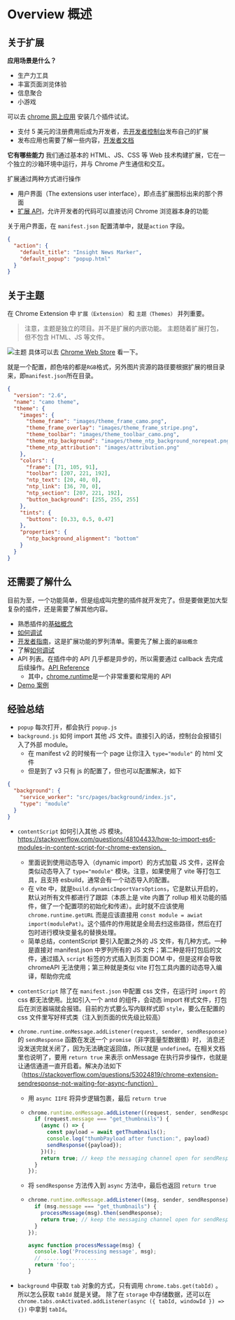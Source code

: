 # Overview 概述

## 关于扩展

**应用场景是什么？**

- 生产力工具
- 丰富页面浏览体验
- 信息聚合
- 小游戏

可以去 [chrome 网上应用](https://chrome.google.com/webstore/category/extensions) 安装几个插件试试。

- 支付 5 美元的注册费用后成为开发者，去[开发者控制台](https://chrome.google.com/webstore/devconsole)发布自己的扩展
- 发布应用也需要了解一些内容，[开发者文档](https://developer.chrome.com/docs/webstore/)

**它有哪些能力**
我们通过基本的 HTML、JS、CSS 等 Web 技术构建扩展，它在一个独立的沙箱环境中运行，并与 Chrome 产生通信和交互。

扩展通过两种方式进行操作

- 用户界面（The extensions user interface），即点击扩展图标出来的那个界面
- [扩展 API](https://developer.chrome.com/docs/extensions/reference/)，允许开发者的代码可以直接访问 Chrome 浏览器本身的功能

关于用户界面，在 `manifest.json` 配置清单中，就是`action` 字段。

```json
{
  "action": {
    "default_title": "Insight News Marker",
    "default_popup": "popup.html"
  }
}
```

## 关于主题

在 Chrome Extension 中 `扩展（Extension）` 和 `主题（Themes）` 并列重要。

> 注意，主题是独立的项目。并不是扩展的内嵌功能。
> 主题随着扩展打包，但不包含 HTML、JS 等文件。

![主题](https://cdn.jsdelivr.net/gh/JunyWuuuu91/JunyWuuuu91.github.io@master/images/202203122355381.png)
具体可以去 [Chrome Web Store](https://chrome.google.com/webstore/category/themes) 看一下。

就是一个配置，颜色啥的都是`RGB`格式，另外图片资源的路径要根据扩展的根目录来，即`manifest.json`所在目录。

```json
{
  "version": "2.6",
  "name": "camo theme",
  "theme": {
    "images": {
      "theme_frame": "images/theme_frame_camo.png",
      "theme_frame_overlay": "images/theme_frame_stripe.png",
      "theme_toolbar": "images/theme_toolbar_camo.png",
      "theme_ntp_background": "images/theme_ntp_background_norepeat.png",
      "theme_ntp_attribution": "images/attribution.png"
    },
    "colors": {
      "frame": [71, 105, 91],
      "toolbar": [207, 221, 192],
      "ntp_text": [20, 40, 0],
      "ntp_link": [36, 70, 0],
      "ntp_section": [207, 221, 192],
      "button_background": [255, 255, 255]
    },
    "tints": {
      "buttons": [0.33, 0.5, 0.47]
    },
    "properties": {
      "ntp_background_alignment": "bottom"
    }
  }
}
```

## 还需要了解什么

目前为至，一个功能简单，但是组成叫完整的插件就开发完了。但是要做更加大型复杂的插件，还是需要了解其他内容。

- 熟悉插件的[基础概念](https://developer.chrome.com/docs/extensions/mv3/overview/)
- [如何调试](https://developer.chrome.com/docs/extensions/mv3/tut_debugging/)
- [开发者指南](https://developer.chrome.com/docs/extensions/mv3/devguide/)，这是扩展功能的罗列清单。需要先了解上面的`基础概念`
- 了解[如何调试](https://developer.chrome.com/docs/extensions/mv3/tut_debugging/)
- API 列表。在插件中的 API 几乎都是异步的，所以需要通过 callback 去完成后续操作。[API Reference](https://developer.chrome.com/docs/extensions/reference/)
  - 其中，[chrome.runtime](https://developer.chrome.com/docs/extensions/reference/runtime/#manifest)是一个非常重要和常用的 API
- [Demo 案例](https://github.com/GoogleChrome/chrome-extensions-samples)

## 经验总结

- `popup` 每次打开，都会执行 `popup.js`
- `background.js` 如何 import 其他 JS 文件。直接引入的话，控制台会报错引入了外部 module。
  - 在 manifest v2 的时候有一个 page 让你注入 `type="module"` 的 html 文件
  - 但是到了 v3 只有 js 的配置了，但也可以配置解决，如下

```json
{
  "background": {
    "service_worker": "src/pages/background/index.js",
    "type": "module"
  }
}
```

- `contentScript`  如何引入其他 JS 模块。https://stackoverflow.com/questions/48104433/how-to-import-es6-modules-in-content-script-for-chrome-extension。

  - 里面说到使用动态导入（dynamic import）的方式加载 JS 文件，这样会类似动态导入了 `type="module"` 模块。注意，如果使用了 vite 等打包工具，且支持 esbuild，通常会有一个动态导入的配置。
  - 在 vite 中，就是`build.dynamicImportVarsOptions`，它是默认开启的，默认对所有文件都进行了跟踪（本质上是 vite 内置了 rollup 相关功能的插件，做了一个配置项的初始化和传递）。此时就不应该使用 `chrome.runtime.getURL` 而是应该直接用 `const module = awiat import(modulePat)`。这个插件的作用就是全局去扫这些路径，然后在打包时进行模块变量名的替换处理。
  - 简单总结，contentScript 要引入配置之外的 JS 文件，有几种方式。一种是直接对 manifest.json 中罗列所有的 JS 文件；第二种是将打包后的文件，通过插入 `script` 标签的方式插入到页面 DOM 中，但是这样会导致 chromeAPI 无法使用；第三种就是类似 vite 打包工具内置的动态导入编译，帮助你完成

- `contentScript` 除了在 `manifest.json` 中配置 css 文件，在运行时 `import` 的 css 都无法使用。比如引入一个 antd 的组件，会动态 import 样式文件，打包后在浏览器端就会报错。目前的方式要么写内联样式即 `style`，要么在配置的 css 文件里写好样式类（注入到页面的优先级比较高）

- `chrome.runtime.onMessage.addListener(request, sender, sendResponse)`  的  `sendResponse`  函数在发送一个 `promise`（非字面量型数据值）时， 消息还没发送完就关闭了，因为无法确定返回值，所以就是 `undefined`。在相关文档里也说明了，要用 `return true`  来表示 onMessage 在执行异步操作，也就是让通信通道一直开启着。解决办法如下（https://stackoverflow.com/questions/53024819/chrome-extension-sendresponse-not-waiting-for-async-function）

  - 用 `async IIFE` 将异步逻辑包裹，最后 `return true` 

  - ```ts
    chrome.runtime.onMessage.addListener((request, sender, sendResponse) => {
      if (request.message === "get_thumbnails") {
        (async () => {
          const payload = await getThumbnails();
          console.log("thumbPayload after function:", payload)
          sendResponse({payload});
        })();
        return true; // keep the messaging channel open for sendResponse
      }
    });
    ```

  - 将 `sendResponse`  方法传入到 `async` 方法中，最后也返回 `return true`

  - ```ts
    chrome.runtime.onMessage.addListener((msg, sender, sendResponse) => {
      if (msg.message === "get_thumbnails") {
        processMessage(msg).then(sendResponse);
        return true; // keep the messaging channel open for sendResponse
      }
    });
    
    async function processMessage(msg) {
      console.log('Processing message', msg);
      // .................
      return 'foo';
    }
    ```

- `background` 中获取 `tab` 对象的方式，只有调用 `chrome.tabs.get(tabId)` 。所以怎么获取 `tabId` 就是关键。 除了在 `storage` 中存储数据，还可以在 `chrome.tabs.onActivated.addListener(async ({ tabId, windowId }) => {})` 中拿到 `tabId`。

